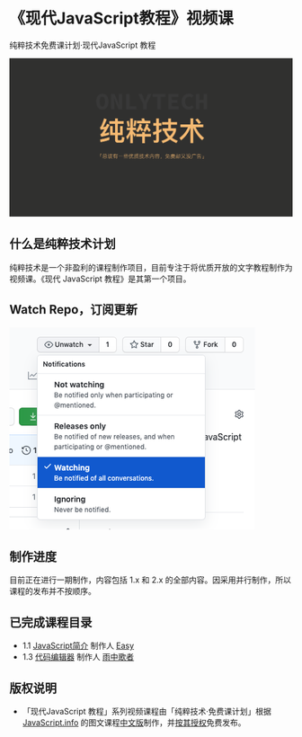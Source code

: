# 《现代JavaScript教程》视频课

纯粹技术免费课计划·现代JavaScript 教程

![picture 1](images/2bb77f504f3f38f53fb7ca1a3cdf89bdbca674e8fe455e92c5c8eb103928060e.png)  

## 什么是纯粹技术计划

纯粹技术是一个非盈利的课程制作项目，目前专注于将优质开放的文字教程制作为视频课。《现代 JavaScript 教程》是其第一个项目。

## Watch Repo，订阅更新

![picture 2](images/40e37b966bbfb5bbc4627962927a567c250ebe3ea0f0661f326839f7e2fc5168.png)  


## 制作进度

目前正在进行一期制作，内容包括 1.x 和 2.x 的全部内容。因采用并行制作，所以课程的发布并不按顺序。

## 已完成课程目录

- 1.1 [JavaScript简介](https://www.bilibili.com/video/BV1Gp4y1r7K3) 制作人 [Easy](https://weibo.com/easy)
- 1.3 [代码编辑器](https://www.bilibili.com/video/BV19Z4y137KW/) 制作人 [雨中歌者](https://weibo.com/esinger) 

## 版权说明

- 「现代JavaScript 教程」系列视频课程由「纯粹技术·免费课计划」根据 [JavaScript.info](https://javascript.info/) 的图文课程[中文版](https://zh.javascript.info/)制作，并[按其授权](https://javascript.info/terms)免费发布。